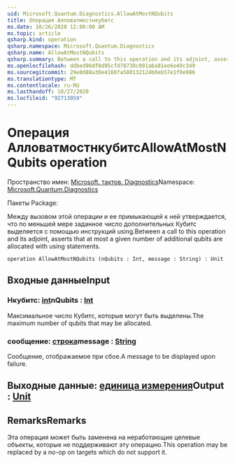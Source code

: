 ```yaml
---
uid: Microsoft.Quantum.Diagnostics.AllowAtMostNQubits
title: Операция Алловатмостнкубитс
ms.date: 10/26/2020 12:00:00 AM
ms.topic: article
qsharp.kind: operation
qsharp.namespace: Microsoft.Quantum.Diagnostics
qsharp.name: AllowAtMostNQubits
qsharp.summary: Between a call to this operation and its adjoint, asserts that at most a given number of additional qubits are allocated with using statements.
ms.openlocfilehash: ddbed96df0d95cfd78730c091a6a81ee6e49c349
ms.sourcegitcommit: 29e0d88a30e4166fa580132124b0eb57e1f0e986
ms.translationtype: MT
ms.contentlocale: ru-RU
ms.lasthandoff: 10/27/2020
ms.locfileid: "92713059"
---
```

# <a name="allowatmostnqubits-operation"></a><span data-ttu-id="99407-102">Операция Алловатмостнкубитс</span><span class="sxs-lookup"><span data-stu-id="99407-102">AllowAtMostNQubits operation</span></span>

<span data-ttu-id="99407-103">Пространство имен: [Microsoft. тактов. Diagnostics](xref:Microsoft.Quantum.Diagnostics)</span><span class="sxs-lookup"><span data-stu-id="99407-103">Namespace: [Microsoft.Quantum.Diagnostics](xref:Microsoft.Quantum.Diagnostics)</span></span>

<span data-ttu-id="99407-104">Пакеты [](https://nuget.org/packages/)</span><span class="sxs-lookup"><span data-stu-id="99407-104">Package: [](https://nuget.org/packages/)</span></span>


<span data-ttu-id="99407-105">Между вызовом этой операции и ее примыкающей к ней утверждается, что по меньшей мере заданное число дополнительных Кубитс выделяется с помощью инструкций using.</span><span class="sxs-lookup"><span data-stu-id="99407-105">Between a call to this operation and its adjoint, asserts that at most a given number of additional qubits are allocated with using statements.</span></span>

```qsharp
operation AllowAtMostNQubits (nQubits : Int, message : String) : Unit
```


## <a name="input"></a><span data-ttu-id="99407-106">Входные данные</span><span class="sxs-lookup"><span data-stu-id="99407-106">Input</span></span>

### <a name="nqubits--int"></a><span data-ttu-id="99407-107">Нкубитс: [int](xref:microsoft.quantum.lang-ref.int)</span><span class="sxs-lookup"><span data-stu-id="99407-107">nQubits : [Int](xref:microsoft.quantum.lang-ref.int)</span></span>

<span data-ttu-id="99407-108">Максимальное число Кубитс, которые могут быть выделены.</span><span class="sxs-lookup"><span data-stu-id="99407-108">The maximum number of qubits that may be allocated.</span></span>


### <a name="message--string"></a><span data-ttu-id="99407-109">сообщение: [строка](xref:microsoft.quantum.lang-ref.string)</span><span class="sxs-lookup"><span data-stu-id="99407-109">message : [String](xref:microsoft.quantum.lang-ref.string)</span></span>

<span data-ttu-id="99407-110">Сообщение, отображаемое при сбое.</span><span class="sxs-lookup"><span data-stu-id="99407-110">A message to be displayed upon failure.</span></span>



## <a name="output--unit"></a><span data-ttu-id="99407-111">Выходные данные: [единица измерения](xref:microsoft.quantum.lang-ref.unit)</span><span class="sxs-lookup"><span data-stu-id="99407-111">Output : [Unit](xref:microsoft.quantum.lang-ref.unit)</span></span>



## <a name="remarks"></a><span data-ttu-id="99407-112">Remarks</span><span class="sxs-lookup"><span data-stu-id="99407-112">Remarks</span></span>

<span data-ttu-id="99407-113">Эта операция может быть заменена на неработающие целевые объекты, которые не поддерживают эту операцию.</span><span class="sxs-lookup"><span data-stu-id="99407-113">This operation may be replaced by a no-op on targets which do not support it.</span></span>